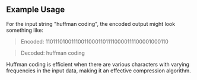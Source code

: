 ## Example Usage
For the input string "huffman coding", the encoded output might look something like:

> Encoded: 1101110100111001100011011110000111100001000110

> Decoded: huffman coding

Huffman coding is efficient when there are various characters with varying frequencies in the input data, making it an effective compression algorithm.
